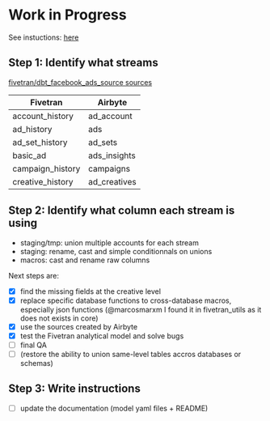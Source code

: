 # Work in Progress

See instuctions: [here](https://github.com/airbytehq/airbyte-dbt-models/discussions/43)

## Step 1: Identify what streams

[fivetran/dbt_facebook_ads_source sources](https://github.com/fivetran/dbt_facebook_ads_source/blob/main/models/src_facebook_ads.yml)

| Fivetran         | Airbyte      |
| ---------------- | ------------ |
| account_history  | ad_account   |
| ad_history       | ads          |
| ad_set_history   | ad_sets      |
| basic_ad         | ads_insights |
| campaign_history | campaigns    |
| creative_history | ad_creatives |

## Step 2: Identify what column each stream is using

- staging/tmp: union multiple accounts for each stream
- staging: rename, cast and simple conditionnals on unions
- macros: cast and rename raw columns

Next steps are:

- [x] find the missing fields at the creative level
- [x] replace specific database functions to cross-database macros, especially json functions (@marcosmarxm I found it in fivetran_utils as it does not exists in core)
- [x] use the sources created by Airbyte
- [x] test the Fivetran analytical model and solve bugs
- [ ] final QA
- [ ] (restore the ability to union same-level tables accros databases or schemas)

## Step 3: Write instructions

- [ ] update the documentation (model yaml files + README)
